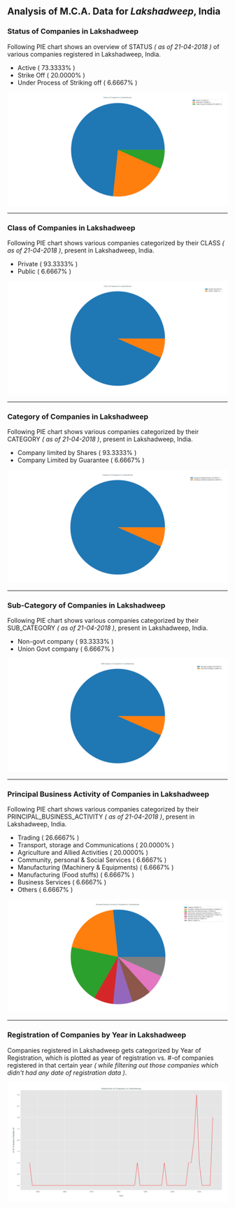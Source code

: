 ## Analysis of M.C.A. Data for _Lakshadweep_, India
### Status of Companies in Lakshadweep
Following PIE chart shows an overview of STATUS _( as of 21-04-2018 )_ of various companies registered in Lakshadweep, India.
- Active ( 73.3333% )
- Strike Off ( 20.0000% )
- Under Process of Striking off ( 6.6667% )

![status_of_companies_in_lakshadweep](../plots/mca_lakshadweep_21042018_company_status.png)

---
### Class of Companies in Lakshadweep
Following PIE chart shows various companies categorized by their CLASS _( as of 21-04-2018 )_, present in Lakshadweep, India.
- Private ( 93.3333% )
- Public ( 6.6667% )

![companies_categorized_by_class_in_lakshadweep](../plots/mca_lakshadweep_21042018_company_class.png)

---
### Category of Companies in Lakshadweep
Following PIE chart shows various companies categorized by their CATEGORY _( as of 21-04-2018 )_, present in Lakshadweep, India.
- Company limited by Shares ( 93.3333% )
- Company Limited by Guarantee ( 6.6667% )

![companies_categorized_by_category_in_lakshadweep](../plots/mca_lakshadweep_21042018_company_category.png)

---
### Sub-Category of Companies in Lakshadweep
Following PIE chart shows various companies categorized by their SUB_CATEGORY _( as of 21-04-2018 )_, present in Lakshadweep, India.
- Non-govt company ( 93.3333% )
- Union Govt company ( 6.6667% )

![companies_categorized_by_subCategory_in_lakshadweep](../plots/mca_lakshadweep_21042018_company_subCategory.png)

---
### Principal Business Activity of Companies in Lakshadweep
Following PIE chart shows various companies categorized by their PRINCIPAL_BUSINESS_ACTIVITY _( as of 21-04-2018 )_, present in Lakshadweep, India.
- Trading ( 26.6667% )
- Transport, storage and Communications ( 20.0000% )
- Agriculture and Allied Activities ( 20.0000% )
- Community, personal & Social Services ( 6.6667% )
- Manufacturing (Machinery & Equipments) ( 6.6667% )
- Manufacturing (Food stuffs) ( 6.6667% )
- Business Services ( 6.6667% )
- Others ( 6.6667% )

![companies_categorized_by_principalBusinessActivity_in_lakshadweep](../plots/mca_lakshadweep_21042018_company_principalBusinessActivity.png)

---
### Registration of Companies by Year in Lakshadweep
Companies registered in Lakshadweep gets categorized by Year of Registration, which is plotted as year of registration vs. #-of companies registered in that certain year _( while filtering out those companies which didn't had any date of registration data )_.

![registration_of_companies_yearly_in_lakshadweep](../plots/mca_lakshadweep_21042018_company_dateOfRegistration.png)
